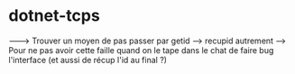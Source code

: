 # dotnet-tcps

---> Trouver un moyen de pas passer par getid --> recupid autrement -->
Pour ne pas avoir cette faille quand on le tape dans le chat de faire bug l'interface (et aussi de récup l'id au final ?)
